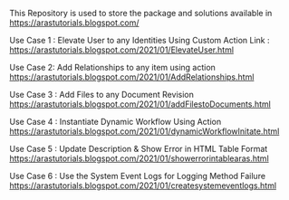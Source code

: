 This Repository is used to store the package and solutions available in https://arastutorials.blogspot.com/

Use Case 1 : Elevate User to any Identities Using Custom Action 
Link : https://arastutorials.blogspot.com/2021/01/ElevateUser.html

Use Case 2: Add Relationships to any item using action
https://arastutorials.blogspot.com/2021/01/AddRelationships.html

Use Case 3 : Add Files to any Document Revision
https://arastutorials.blogspot.com/2021/01/addFilestoDocuments.html

Use Case 4 : Instantiate Dynamic Workflow Using Action
https://arastutorials.blogspot.com/2021/01/dynamicWorkflowInitate.html

Use Case 5 : Update Description & Show Error in HTML Table Format
https://arastutorials.blogspot.com/2021/01/showerrorintablearas.html

Use Case 6 : Use the System Event Logs for Logging Method Failure
https://arastutorials.blogspot.com/2021/01/createsystemeventlogs.html